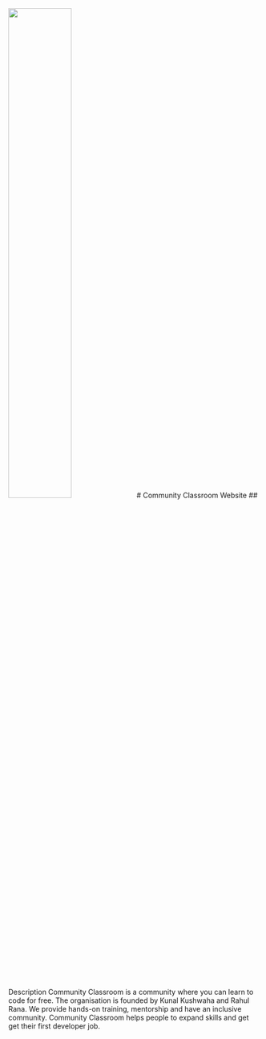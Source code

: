 <img src="https://commclassroom.org/assets/img/logo.png" width=50% height=50%>
# Community Classroom Website
## Description
Community Classroom is a community where you can learn to code for free. The organisation is founded by Kunal Kushwaha and Rahul Rana. We provide hands-on training, mentorship and have an inclusive community.
Community Classroom helps people to expand skills and get get their first developer job.
